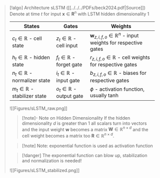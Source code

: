 >[!algo] Architecture sLSTM ([[../../../PDFs/beck2024.pdf|Source]])
> Denote at time $t$ for input $\mathbf{x} \in \mathbf{R}^n$ with LSTM hidden dimensionality $1$
> 
>| States                     | Gates                 | Weights |
>| -------------------------- | --------------------- | ------- |
>| $c_t \in \mathbb{R}$ - cell state         | $z_{t}\in \mathbb{R}$ - cell input  | $\mathbf{w}_{z,i,f,o}\in \mathbb{R}^n$ - input weights for respective gates        |
>| $h_{t}\in \mathbb{R}$ - hidden state     | $f_{t}\in \mathbb{R}$ - forget gate |  $r_{z,i,f,o}\in \mathbb{R}$ - cell weights for respective gates       |
>| $n_{t}\in \mathbb{R}$ - normalizer state | $i_{t}\in \mathbb{R}$ - input gate  |  $b_{z,i,f,o}\in \mathbb{R}$ - biases for respective gates       |
>| $m_{t}\in \mathbb{R}$ - stabilizer state | $o_{t}\in \mathbb{R}$ - output gate |  $\phi$ - activation function, usually $\tanh$       |
> 
> ![[Figures/sLSTM_raw.png]]
>>[!note]- Note on Hidden Dimensionality
>>If the hidden dimensionality $d$ is greater than $1$ all scalars turn into vectors and the input weight $\mathbf{w}$ becomes a matrix $\mathbf{W} \in \mathbb{R}^{n \times d}$ and the cell weight becomes a matrix too $\mathbf{R} \in \mathbb{R}^{n \times d}$.
>
>>[!note] Note: exponential function is used as activation function
>
>>[!danger] The exponential function can blow up, stabilization and normalization is needed!
>
>![[Figures/sLSTM_stabilized.png]]
